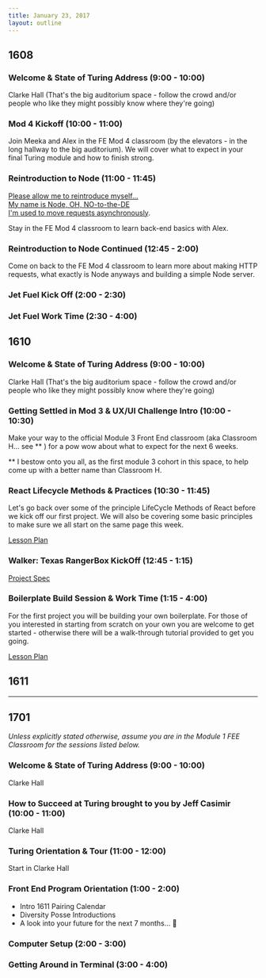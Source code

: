 ```yaml
---
title: January 23, 2017
layout: outline
---
```


## 1608

### Welcome & State of Turing Address (9:00 - 10:00)
Clarke Hall (That's the big auditorium space - follow the crowd and/or people who like they might possibly know where they're going)

### Mod 4 Kickoff (10:00 - 11:00)
Join Meeka and Alex in the FE Mod 4 classroom (by the elevators - in the long hallway to the big auditorium). We will cover what to expect in your final Turing module and how to finish strong.

### Reintroduction to Node (11:00 - 11:45)
<a href="../lessons/node.html">Please allow me to reintroduce myself...<br /> My name is Node, OH, NO-to-the-DE<br /> I'm used to move requests asynchronously</a>.

Stay in the FE Mod 4 classroom to learn back-end basics with Alex.


### Reintroduction to Node Continued (12:45 - 2:00)
Come on back to the FE Mod 4 classroom to learn more about making HTTP requests, what exactly is Node anyways and building a simple Node server.

### Jet Fuel Kick Off (2:00 - 2:30)

### Jet Fuel Work Time (2:30 - 4:00)

## 1610

### Welcome & State of Turing Address (9:00 - 10:00)
Clarke Hall (That's the big auditorium space - follow the crowd and/or people who like they might possibly know where they're going)

### Getting Settled in Mod 3 & UX/UI Challenge Intro (10:00 - 10:30)
Make your way to the official Module 3 Front End classroom (aka Classroom H... see ** ) for a pow wow about what to expect for the next 6 weeks.

** I bestow onto you all, as the first module 3 cohort in this space, to help come up with a better name than Classroom H.

### React Lifecycle Methods & Practices (10:30 - 11:45)
Let's go back over some of the principle LifeCycle Methods of React before we kick off our first project. We will also be covering some basic principles to make sure we all start on the same page this week.  

[Lesson Plan](http://frontend.turing.io/lessons/react-better-practices.html)  

### Walker: Texas RangerBox KickOff (12:45 - 1:15)
[Project Spec](http://frontend.turing.io/projects/walker-texas-rangerbox.html)  

### Boilerplate Build Session & Work Time (1:15 - 4:00)
For the first project you will be building your own boilerplate. For those of you interested in starting from scratch on your own you are welcome to get started - otherwise there will be a walk-through tutorial provided to get you going.

[Lesson Plan](http://frontend.turing.io/lessons/boilerplate.html)  

## 1611

***

## 1701

_Unless explicitly stated otherwise, assume you are in the Module 1 FEE Classroom for the sessions listed below._

### Welcome & State of Turing Address (9:00 - 10:00)
Clarke Hall

### How to Succeed at Turing brought to you by Jeff Casimir (10:00 - 11:00)
Clarke Hall

### Turing Orientation & Tour (11:00 - 12:00)
Start in Clarke Hall

### Front End Program Orientation (1:00 - 2:00)

* Intro 1611 Pairing Calendar
* Diversity Posse Introductions
* A look into your future for the next 7 months... :crystal_ball:

### Computer Setup (2:00 - 3:00)

### Getting Around in Terminal (3:00 - 4:00)
